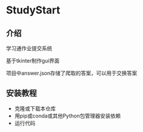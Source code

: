# StudyStart

## 介绍
学习通作业提交系统

基于tkinter制作gui界面

项目中answer.json存储了爬取的答案，可以用于交换答案


## 安装教程
- 克隆或下载本仓库
- 用pip或conda或其他Python包管理器安装依赖
- 运行代码
